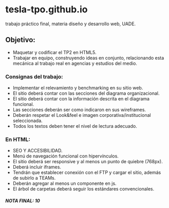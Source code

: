 # tesla-tpo.github.io
trabajo práctico final, materia diseño y desarrollo web, UADE.

## Objetivo: 

- Maquetar y codificar el TP2 en HTML5.
- Trabajar en equipo, construyendo ideas en conjunto, relacionando esta mecánica al trabajo real en agencias y estudios del medio. 

### Consignas del trabajo: 

- Implementar el relevamiento y benchmarking en su sitio web.
- El sitio deberá contar con las secciones del diagrama organizacional.
- El sitio deberá contar con la información descrita en el diagrama funcional.
- Las secciones deberán ser como indicaron en sus wireframes. 
- Deberán respetar el Look&feel e imagen corporativa/institucional seleccionada.
- Todos los textos deben tener el nivel de lectura adecuado. 

### En HTML: 

- SEO Y ACCESIBILIDAD.
- Menú de navegación funcional con hipervínculos.
- El sitio deberá ser responsive y al menos un punto de quiebre (768px).
- Deberá incluir iframes.
- Tendrán que establecer conexión con el FTP y cargar el sitio, además de subirlo a TEAMs.
- Deberán agregar al menos un componente en js. 
- El árbol de carpetas deberá seguir los estándares convencionales.

##### NOTA FINAL: 10 